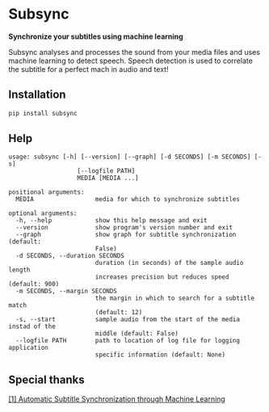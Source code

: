 # Subsync
**Synchronize your subtitles using machine learning**

Subsync analyses and processes the sound from your media files and uses machine learning to detect speech. Speech detection is used to correlate the subtitle for a perfect mach in audio and text!

## Installation
```bash
pip install subsync
```

## Help
```
usage: subsync [-h] [--version] [--graph] [-d SECONDS] [-m SECONDS] [-s]
                   [--logfile PATH]
                   MEDIA [MEDIA ...]

positional arguments:
  MEDIA                 media for which to synchronize subtitles

optional arguments:
  -h, --help            show this help message and exit
  --version             show program's version number and exit
  --graph               show graph for subtitle synchronization (default:
                        False)
  -d SECONDS, --duration SECONDS
                        duration (in seconds) of the sample audio length
                        increases precision but reduces speed (default: 900)
  -m SECONDS, --margin SECONDS
                        the margin in which to search for a subtitle match
                        (default: 12)
  -s, --start           sample audio from the start of the media instad of the
                        middle (default: False)
  --logfile PATH        path to location of log file for logging application
                        specific information (default: None)
```

## Special thanks
[[1] Automatic Subtitle Synchronization through Machine Learning](https://machinelearnings.co/automatic-subtitle-synchronization-e188a9275617) 
